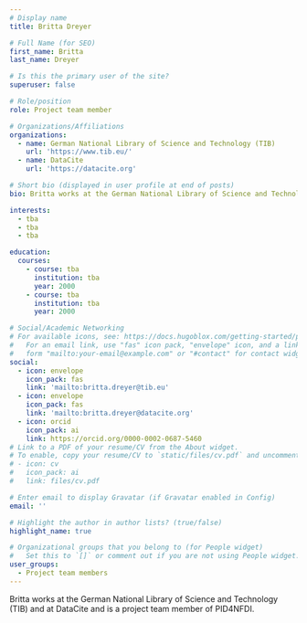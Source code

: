 ```yaml
---
# Display name
title: Britta Dreyer

# Full Name (for SEO)
first_name: Britta
last_name: Dreyer

# Is this the primary user of the site?
superuser: false

# Role/position
role: Project team member

# Organizations/Affiliations
organizations:
  - name: German National Library of Science and Technology (TIB)
    url: 'https://www.tib.eu/'
  - name: DataCite
    url: 'https://datacite.org'

# Short bio (displayed in user profile at end of posts)
bio: Britta works at the German National Library of Science and Technology (TIB) and at DataCite and is a project team member of PID4NFDI.

interests:
  - tba
  - tba
  - tba

education:
  courses:
    - course: tba
      institution: tba
      year: 2000
    - course: tba
      institution: tba
      year: 2000

# Social/Academic Networking
# For available icons, see: https://docs.hugoblox.com/getting-started/page-builder/#icons
#   For an email link, use "fas" icon pack, "envelope" icon, and a link in the
#   form "mailto:your-email@example.com" or "#contact" for contact widget.
social:
  - icon: envelope
    icon_pack: fas
    link: 'mailto:britta.dreyer@tib.eu'
  - icon: envelope
    icon_pack: fas
    link: 'mailto:britta.dreyer@datacite.org'
  - icon: orcid
    icon_pack: ai
    link: https://orcid.org/0000-0002-0687-5460
# Link to a PDF of your resume/CV from the About widget.
# To enable, copy your resume/CV to `static/files/cv.pdf` and uncomment the lines below.
# - icon: cv
#   icon_pack: ai
#   link: files/cv.pdf

# Enter email to display Gravatar (if Gravatar enabled in Config)
email: ''

# Highlight the author in author lists? (true/false)
highlight_name: true

# Organizational groups that you belong to (for People widget)
#   Set this to `[]` or comment out if you are not using People widget.
user_groups:
  - Project team members
---
```


Britta works at the German National Library of Science and Technology (TIB) and at DataCite and is a project team member of PID4NFDI.
